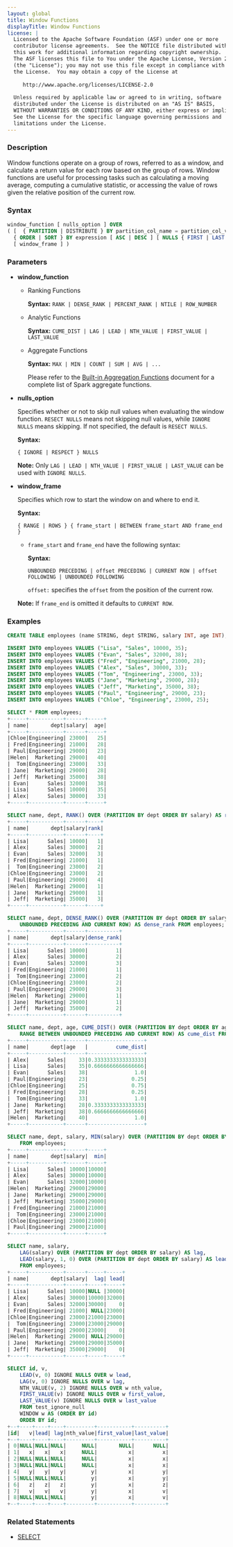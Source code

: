```yaml
---
layout: global
title: Window Functions
displayTitle: Window Functions
license: |
  Licensed to the Apache Software Foundation (ASF) under one or more
  contributor license agreements.  See the NOTICE file distributed with
  this work for additional information regarding copyright ownership.
  The ASF licenses this file to You under the Apache License, Version 2.0
  (the "License"); you may not use this file except in compliance with
  the License.  You may obtain a copy of the License at
 
     http://www.apache.org/licenses/LICENSE-2.0
 
  Unless required by applicable law or agreed to in writing, software
  distributed under the License is distributed on an "AS IS" BASIS,
  WITHOUT WARRANTIES OR CONDITIONS OF ANY KIND, either express or implied.
  See the License for the specific language governing permissions and
  limitations under the License.
---
```


### Description

Window functions operate on a group of rows, referred to as a window, and calculate a return value for each row based on the group of rows. Window functions are useful for processing tasks such as calculating a moving average, computing a cumulative statistic, or accessing the value of rows given the relative position of the current row.

### Syntax

```sql
window_function [ nulls_option ] OVER
( [  { PARTITION | DISTRIBUTE } BY partition_col_name = partition_col_val ( [ , ... ] ) ]
  { ORDER | SORT } BY expression [ ASC | DESC ] [ NULLS { FIRST | LAST } ] [ , ... ]
  [ window_frame ] )
```

### Parameters

* **window_function**

    * Ranking Functions

      **Syntax:** `RANK | DENSE_RANK | PERCENT_RANK | NTILE | ROW_NUMBER`

    * Analytic Functions

      **Syntax:** `CUME_DIST | LAG | LEAD | NTH_VALUE | FIRST_VALUE | LAST_VALUE`

    * Aggregate Functions

      **Syntax:** `MAX | MIN | COUNT | SUM | AVG | ...`

      Please refer to the [Built-in Aggregation Functions](sql-ref-functions-builtin.html#aggregate-functions) document for a complete list of Spark aggregate functions.

* **nulls_option**

    Specifies whether or not to skip null values when evaluating the window function. `RESECT NULLS` means not skipping null values, while `IGNORE NULLS` means skipping. If not specified, the default is `RESECT NULLS`.

    **Syntax:**

    `{ IGNORE | RESPECT } NULLS`

    **Note:** Only `LAG | LEAD | NTH_VALUE | FIRST_VALUE | LAST_VALUE` can be used with `IGNORE NULLS`.

* **window_frame**

    Specifies which row to start the window on and where to end it.

    **Syntax:**

    `{ RANGE | ROWS } { frame_start | BETWEEN frame_start AND frame_end }`

    * `frame_start` and `frame_end` have the following syntax:

      **Syntax:**

      `UNBOUNDED PRECEDING | offset PRECEDING | CURRENT ROW | offset FOLLOWING | UNBOUNDED FOLLOWING`

      `offset:` specifies the `offset` from the position of the current row.

    **Note:** If `frame_end` is omitted it defaults to `CURRENT ROW`.

### Examples

```sql
CREATE TABLE employees (name STRING, dept STRING, salary INT, age INT);

INSERT INTO employees VALUES ("Lisa", "Sales", 10000, 35);
INSERT INTO employees VALUES ("Evan", "Sales", 32000, 38);
INSERT INTO employees VALUES ("Fred", "Engineering", 21000, 28);
INSERT INTO employees VALUES ("Alex", "Sales", 30000, 33);
INSERT INTO employees VALUES ("Tom", "Engineering", 23000, 33);
INSERT INTO employees VALUES ("Jane", "Marketing", 29000, 28);
INSERT INTO employees VALUES ("Jeff", "Marketing", 35000, 38);
INSERT INTO employees VALUES ("Paul", "Engineering", 29000, 23);
INSERT INTO employees VALUES ("Chloe", "Engineering", 23000, 25);

SELECT * FROM employees;
+-----+-----------+------+-----+
| name|       dept|salary|  age|
+-----+-----------+------+-----+
|Chloe|Engineering| 23000|   25|
| Fred|Engineering| 21000|   28|
| Paul|Engineering| 29000|   23|
|Helen|  Marketing| 29000|   40|
|  Tom|Engineering| 23000|   33|
| Jane|  Marketing| 29000|   28|
| Jeff|  Marketing| 35000|   38|
| Evan|      Sales| 32000|   38|
| Lisa|      Sales| 10000|   35|
| Alex|      Sales| 30000|   33|
+-----+-----------+------+-----+

SELECT name, dept, RANK() OVER (PARTITION BY dept ORDER BY salary) AS rank FROM employees;
+-----+-----------+------+----+
| name|       dept|salary|rank|
+-----+-----------+------+----+
| Lisa|      Sales| 10000|   1|
| Alex|      Sales| 30000|   2|
| Evan|      Sales| 32000|   3|
| Fred|Engineering| 21000|   1|
|  Tom|Engineering| 23000|   2|
|Chloe|Engineering| 23000|   2|
| Paul|Engineering| 29000|   4|
|Helen|  Marketing| 29000|   1|
| Jane|  Marketing| 29000|   1|
| Jeff|  Marketing| 35000|   3|
+-----+-----------+------+----+

SELECT name, dept, DENSE_RANK() OVER (PARTITION BY dept ORDER BY salary ROWS BETWEEN
    UNBOUNDED PRECEDING AND CURRENT ROW) AS dense_rank FROM employees;
+-----+-----------+------+----------+
| name|       dept|salary|dense_rank|
+-----+-----------+------+----------+
| Lisa|      Sales| 10000|         1|
| Alex|      Sales| 30000|         2|
| Evan|      Sales| 32000|         3|
| Fred|Engineering| 21000|         1|
|  Tom|Engineering| 23000|         2|
|Chloe|Engineering| 23000|         2|
| Paul|Engineering| 29000|         3|
|Helen|  Marketing| 29000|         1|
| Jane|  Marketing| 29000|         1|
| Jeff|  Marketing| 35000|         2|
+-----+-----------+------+----------+

SELECT name, dept, age, CUME_DIST() OVER (PARTITION BY dept ORDER BY age
    RANGE BETWEEN UNBOUNDED PRECEDING AND CURRENT ROW) AS cume_dist FROM employees;
+-----+-----------+------+------------------+
| name|       dept|age   |         cume_dist|
+-----+-----------+------+------------------+
| Alex|      Sales|    33|0.3333333333333333|
| Lisa|      Sales|    35|0.6666666666666666|
| Evan|      Sales|    38|               1.0|
| Paul|Engineering|    23|              0.25|
|Chloe|Engineering|    25|              0.75|
| Fred|Engineering|    28|              0.25|
|  Tom|Engineering|    33|               1.0|
| Jane|  Marketing|    28|0.3333333333333333|
| Jeff|  Marketing|    38|0.6666666666666666|
|Helen|  Marketing|    40|               1.0|
+-----+-----------+------+------------------+

SELECT name, dept, salary, MIN(salary) OVER (PARTITION BY dept ORDER BY salary) AS min
    FROM employees;
+-----+-----------+------+-----+
| name|       dept|salary|  min|
+-----+-----------+------+-----+
| Lisa|      Sales| 10000|10000|
| Alex|      Sales| 30000|10000|
| Evan|      Sales| 32000|10000|
|Helen|  Marketing| 29000|29000|
| Jane|  Marketing| 29000|29000|
| Jeff|  Marketing| 35000|29000|
| Fred|Engineering| 21000|21000|
|  Tom|Engineering| 23000|21000|
|Chloe|Engineering| 23000|21000|
| Paul|Engineering| 29000|21000|
+-----+-----------+------+-----+

SELECT name, salary,
    LAG(salary) OVER (PARTITION BY dept ORDER BY salary) AS lag,
    LEAD(salary, 1, 0) OVER (PARTITION BY dept ORDER BY salary) AS lead
    FROM employees;
+-----+-----------+------+-----+-----+
| name|       dept|salary|  lag| lead|
+-----+-----------+------+-----+-----+
| Lisa|      Sales| 10000|NULL |30000|
| Alex|      Sales| 30000|10000|32000|
| Evan|      Sales| 32000|30000|    0|
| Fred|Engineering| 21000| NULL|23000|
|Chloe|Engineering| 23000|21000|23000|
|  Tom|Engineering| 23000|23000|29000|
| Paul|Engineering| 29000|23000|    0|
|Helen|  Marketing| 29000| NULL|29000|
| Jane|  Marketing| 29000|29000|35000|
| Jeff|  Marketing| 35000|29000|    0|
+-----+-----------+------+-----+-----+

SELECT id, v,
    LEAD(v, 0) IGNORE NULLS OVER w lead,
    LAG(v, 0) IGNORE NULLS OVER w lag,
    NTH_VALUE(v, 2) IGNORE NULLS OVER w nth_value,
    FIRST_VALUE(v) IGNORE NULLS OVER w first_value,
    LAST_VALUE(v) IGNORE NULLS OVER w last_value
    FROM test_ignore_null
    WINDOW w AS (ORDER BY id)
    ORDER BY id;
+--+----+----+----+---------+-----------+----------+
|id|   v|lead| lag|nth_value|first_value|last_value|
+--+----+----+----+---------+-----------+----------+
| 0|NULL|NULL|NULL|     NULL|       NULL|      NULL|
| 1|   x|   x|   x|     NULL|          x|         x|
| 2|NULL|NULL|NULL|     NULL|          x|         x|
| 3|NULL|NULL|NULL|     NULL|          x|         x|
| 4|   y|   y|   y|        y|          x|         y|
| 5|NULL|NULL|NULL|        y|          x|         y|
| 6|   z|   z|   z|        y|          x|         z|
| 7|   v|   v|   v|        y|          x|         v|
| 8|NULL|NULL|NULL|        y|          x|         v|
+--+----+----+----+---------+-----------+----------+
```

### Related Statements

* [SELECT](sql-ref-syntax-qry-select.html)

